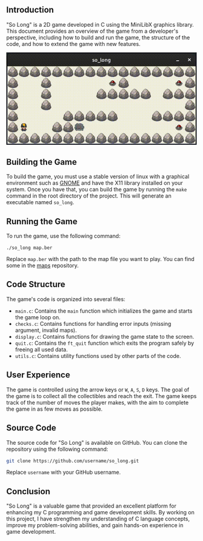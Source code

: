 ## Introduction

"So Long" is a 2D game developed in C using the MiniLibX graphics library. This document provides an overview of the game from a developer's perspective, including how to build and run the game, the structure of the code, and how to extend the game with new features.
<div align="center">
	<img src="./so_long.gif" alt="so_long.gif">
</div>

## Building the Game

To build the game, you must use a stable version of linux with a graphical environment such as [GNOME](https://wiki.gnome.org/Projects/GnomeShell/Extensions/StepByStepTutorial#Installing_GNOME_Shell_Extensionsand) and have the X11 library installed on your system. Once you have that, you can build the game by running the `make` command in the root directory of the project. This will generate an executable named `so_long`.

## Running the Game

To run the game, use the following command:

```
./so_long map.ber
```

Replace `map.ber` with the path to the map file you want to play. You can find some in the [maps](./maps) repository.

## Code Structure

The game's code is organized into several files:

- `main.c`: Contains the `main` function which initializes the game and starts the game loop on.
- `checks.c`: Contains functions for handling error inputs (missing argument, invalid maps).
- `display.c`: Contains functions for drawing the game state to the screen.
- `quit.c`: Contains the `ft_quit` function which exits the program safely by freeing all used data.
- `utils.c`: Contains utility functions used by other parts of the code.


## User Experience

The game is controlled using the arrow keys or `W`, `A`, `S`, `D` keys. The goal of the game is to collect all the collectibles and reach the exit. The game keeps track of the number of moves the player makes, with the aim to complete the game in as few moves as possible.

## Source Code

The source code for "So Long" is available on GitHub. You can clone the repository using the following command:

```sh
git clone https://github.com/username/so_long.git
```

Replace `username` with your GitHub username.

## Conclusion

"So Long" is a valuable game that provided an excellent platform for enhancing my C programming and game development skills. By working on this project, I have strengthen my understanding of C language concepts, improve my problem-solving abilities, and gain hands-on experience in game development.
